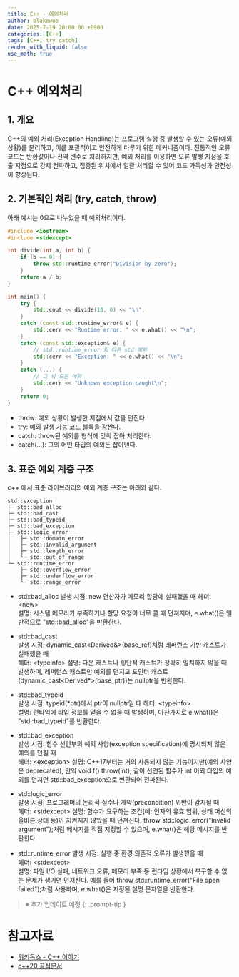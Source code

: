 ```yaml
---
title: C++ - 예외처리
author: blakewoo
date: 2025-7-19 20:00:00 +0900
categories: [C++]
tags: [C++, try catch] 
render_with_liquid: false
use_math: true
---
```


# C++ 예외처리
## 1. 개요
C++의 예외 처리(Exception Handling)는 프로그램 실행 중 발생할 수 있는 오류(예외 상황)를 분리하고,
이를 포괄적이고 안전하게 다루기 위한 메커니즘이다.
전통적인 오류 코드는 반환값이나 전역 변수로 처리하지만,
예외 처리를 이용하면 오류 발생 지점을 호출 지점으로 강제 전파하고, 
집중된 위치에서 일괄 처리할 수 있어 코드 가독성과 안전성이 향상된다.

## 2. 기본적인 처리 (try, catch, throw)
아래 예시는 0으로 나누었을 때 예외처리이다.

```cpp
#include <iostream>
#include <stdexcept>

int divide(int a, int b) {
    if (b == 0) {
        throw std::runtime_error("Division by zero");
    }
    return a / b;
}

int main() {
    try {
        std::cout << divide(10, 0) << "\n";
    }
    catch (const std::runtime_error& e) {
        std::cerr << "Runtime error: " << e.what() << "\n";
    }
    catch (const std::exception& e) {
        // std::runtime_error 외 다른 std 예외
        std::cerr << "Exception: " << e.what() << "\n";
    }
    catch (...) {
        // 그 외 모든 예외
        std::cerr << "Unknown exception caught\n";
    }
    return 0;
}
```

- throw: 예외 상황이 발생한 지점에서 값을 던진다.
- try: 예외 발생 가능 코드 블록을 감싼다.
- catch: throw된 예외를 형식에 맞춰 잡아 처리한다.
- catch(...): 그외 어떤 타입의 예외든 잡아낸다.


## 3. 표준 예외 계층 구조
c++ 에서 표준 라이브러리의 예외 계층 구조는 아래와 같다.

```
std::exception
├─ std::bad_alloc
├─ std::bad_cast
├─ std::bad_typeid
├─ std::bad_exception
├─ std::logic_error
│   ├─ std::domain_error
│   ├─ std::invalid_argument
│   ├─ std::length_error
│   └─ std::out_of_range
└─ std::runtime_error
    ├─ std::overflow_error
    ├─ std::underflow_error
    └─ std::range_error
```
- std::bad_alloc
발생 시점: new 연산자가 메모리 할당에 실패했을 때
헤더: \<new\>   
설명: 시스템 메모리가 부족하거나 할당 요청이 너무 클 때 던져지며, e.what()은 일반적으로 "std::bad_alloc"을 반환한다.

- std::bad_cast   
발생 시점: dynamic_cast<Derived&>(base_ref)처럼 레퍼런스 기반 캐스트가 실패했을 때   
헤더: \<typeinfo\>
설명: 다운 캐스트나 횡단적 캐스트가 정확히 일치하지 않을 때 발생하며, 레퍼런스 캐스트만 예외를 던지고 포인터 캐스트(dynamic_cast<Derived*>(base_ptr))는 nullptr을 반환한다.

- std::bad_typeid   
발생 시점: typeid(*ptr)에서 ptr이 nullptr일 때
헤더: \<typeinfo\>    
설명: 런타임에 타입 정보를 얻을 수 없을 때 발생하며, 마찬가지로 e.what()은 "std::bad_typeid"를 반환한다.

- std::bad_exception    
발생 시점: 함수 선언부의 예외 사양(exception specification)에 명시되지 않은 예외를 던질 때   
헤더: \<exception\>
설명: C++17부터는 거의 사용되지 않는 기능이지만(예외 사양은 deprecated), 만약 void f() throw(int); 같이 선언된 함수가 int 이외 타입의 예외를 던지면 std::bad_exception으로 변환되어 전파된다.    

- std::logic_error    
발생 시점: 프로그래머의 논리적 실수나 계약(precondition) 위반이 감지될 때   
헤더: \<stdexcept\>
설명: 함수가 요구하는 조건(예: 인자의 유효 범위, 상태 머신의 올바른 상태 등)이 지켜지지 않았을 때 던져진다. throw std::logic_error("Invalid argument");처럼 메시지를 직접 지정할 수 있으며, e.what()은 해당 메시지를 반환한다.

- std::runtime_error
발생 시점: 실행 중 환경 의존적 오류가 발생했을 때    
헤더: \<stdexcept\>    
설명: 파일 I/O 실패, 네트워크 오류, 메모리 부족 등 런타임 상황에서 복구할 수 없는 문제가 생기면 던져진다. 예를 들어 throw std::runtime_error("File open failed");처럼 사용하며, e.what()은 지정된 설명 문자열을 반환한다.

> ※ 추가 업데이트 예정
{: .prompt-tip }

# 참고자료
- [위키독스 - C++ 이야기](https://wikidocs.net/25044)
- [c++20 공식문서](https://isocpp.org/files/papers/N4860.pdf)
